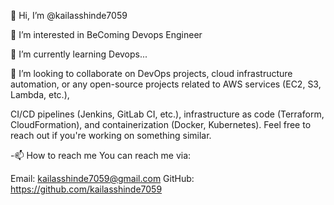 👋 Hi, I’m @kailasshinde7059

👀 I’m interested in BeComing Devops Engineer

🌱 I’m currently learning Devops...

💞️ I’m looking to collaborate on DevOps projects, cloud infrastructure automation, or any open-source projects related to AWS services (EC2, S3, Lambda, etc.),

CI/CD pipelines (Jenkins, GitLab CI, etc.), infrastructure as code (Terraform, CloudFormation), and containerization (Docker, Kubernetes). Feel free to reach out if you're working on something similar.

-📫 How to reach me You can reach me via:

Email: kailasshinde7059@gmail.com
GitHub: https://github.com/kailasshinde7059

